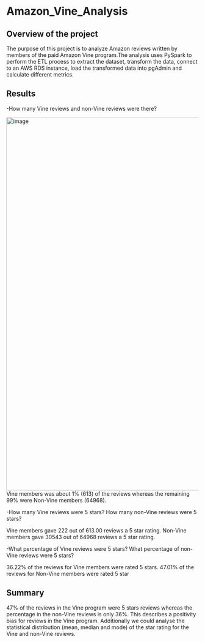 # Amazon_Vine_Analysis

## Overview of the project
The purpose of this project is to analyze Amazon reviews written by members of the paid Amazon Vine program.The analysis uses PySpark to perform the ETL process to extract the dataset, transform the data, connect to an AWS RDS instance, load the transformed data into pgAdmin and calculate different metrics.


## Results

-How many Vine reviews and non-Vine reviews were there?

<img width="976" alt="image" src="https://user-images.githubusercontent.com/104603177/186297164-4cc73035-b9c6-4a69-beeb-3b3b32801812.png">
Vine members was about 1% (613) of the reviews whereas the remaining 99% were Non-Vine members (64968).


-How many Vine reviews were 5 stars? How many non-Vine reviews were 5 stars?

Vine members gave 222 out of 613.00 reviews a 5 star rating.
Non-Vine members gave 30543 out of 64968 reviews a 5 star rating.


-What percentage of Vine reviews were 5 stars? What percentage of non-Vine reviews were 5 stars?

36.22% of the reviews for Vine members were rated 5 stars.
47.01% of the reviews for Non-Vine members were rated 5 star

## Summary
47% of the reviews in the Vine program were 5 stars reviews whereas the percentage in the non-Vine reviews is only 36%. This describes a positivity bias for reviews in the Vine program.
Additionally we could analyse the statistical distribution (mean, median and mode) of the star rating for the Vine and non-Vine reviews.
